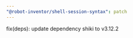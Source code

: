 ```yaml
---
"@robot-inventor/shell-session-syntax": patch
---
```


fix(deps): update dependency shiki to v3.12.2
